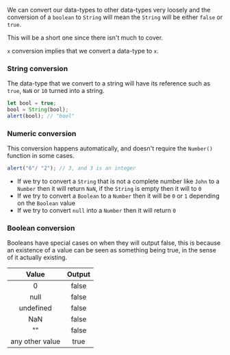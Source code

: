 We can convert our data-types to other data-types very loosely and the conversion of a `boolean` to `String` will mean the `String` will be either `false` or `true`. 

This will be a short one since there isn't much to cover.

`x` conversion implies that we convert a data-type to `x`. 
### String conversion
The data-type that we convert to a string will have its reference such as `true`, `NaN` or `10` turned into a string.
```javascript
let bool = true;
bool = String(bool);
alert(bool); // "bool"
```
### Numeric conversion
This conversion happens automatically, and doesn't require the `Number()` function in some cases.
```javascript
alert("6"/ "2"); // 3, and 3 is an integer
```
- If we try to convert a `String` that is not a complete number like `John` to a `Number` then it will return `NaN`, if the `String` is empty then it will to `0`
- If we try to convert a `Boolean` to a `Number` then it will be `0` or `1` depending on the `Boolean` value
- If we try to convert `null` into a `Number` then it will return `0`
### Boolean conversion
Booleans have special cases on when they will output false, this is because an existence of a value can be seen as something being true, in the sense of it actually existing.

|      Value      | Output |
| :-------------: | :----: |
|        0        | false  |
|      null       | false  |
|    undefined    | false  |
|       NaN       | false  |
|       ""        | false  |
| any other value |  true  |
